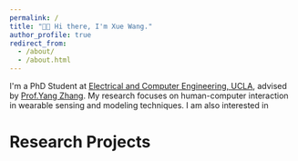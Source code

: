 ```yaml
---
permalink: /
title: "👋🏻 Hi there, I'm Xue Wang."
author_profile: true
redirect_from: 
  - /about/
  - /about.html
---
```


I'm a PhD Student at [Electrical and Computer Engineering, UCLA](https://www.ee.ucla.edu/), advised by [Prof.Yang Zhang](https://yangzhang.dev/). My research focuses on human-computer interaction in wearable sensing and modeling techniques. I am also interested in 


Research Projects
======
